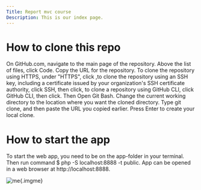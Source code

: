 ```yaml
---
Title: Report mvc course
Description: This is our index page.
---
```


How to clone this repo
==========================

On GitHub.com, navigate to the main page of the repository. Above the list of files, click  Code. Copy the URL for the repository. To clone the repository using HTTPS, under "HTTPS", click ,to clone the repository using an SSH key, including a certificate issued by your organization's SSH certificate authority, click SSH, then click, to clone a repository using GitHub CLI, click GitHub CLI, then click. Then Open Git Bash. Change the current working directory to the location where you want the cloned directory. Type git clone, and then paste the URL you copied earlier. Press Enter to create your local clone.

How to start the app
==========================
To start the web app, you need to be on the app-folder in your terminal. Then run command $ php -S localhost:8888 -t public. App can be opened in a web browser at http://localhost:8888. 

![me](%assets_url%/img/me.jpg){.imgme}